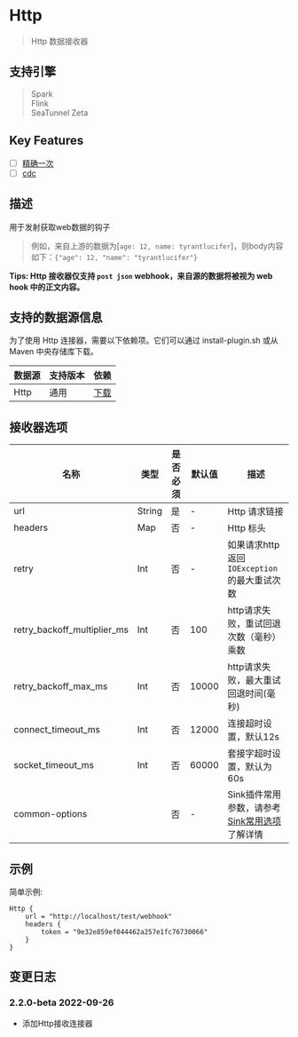 # Http

> Http 数据接收器

## 支持引擎

> Spark<br/>
> Flink<br/>
> SeaTunnel Zeta<br/>

## Key Features

- [ ] [精确一次](../../concept/connector-v2-features.md)
- [ ] [cdc](../../concept/connector-v2-features.md)

## 描述

用于发射获取web数据的钩子

> 例如，来自上游的数据为[`age: 12, name: tyrantlucifer`]，则body内容如下：`{"age": 12, "name": "tyrantlucifer"}`

**Tips: Http 接收器仅支持 `post json`  webhook，来自源的数据将被视为 web hook 中的正文内容。**

## 支持的数据源信息

为了使用 Http 连接器，需要以下依赖项。它们可以通过 install-plugin.sh 或从 Maven 中央存储库下载。

| 数据源  | 支持版本 | 依赖                                                                                                   |
|------|------|------------------------------------------------------------------------------------------------------|
| Http | 通用   | [下载](https://mvnrepository.com/artifact/org.apache.seatunnel/seatunnel-connectors-v2/connector-http) |

## 接收器选项

| 名称                          | 类型     | 是否必须 | 默认值   | 描述                                                                    |
|-----------------------------|--------|------|-------|-----------------------------------------------------------------------|
| url                         | String | 是    | -     | Http 请求链接                                                             |
| headers                     | Map    | 否    | -     | Http 标头                                                               |
| retry                       | Int    | 否    | -     | 如果请求http返回`IOException`的最大重试次数                                        |
| retry_backoff_multiplier_ms | Int    | 否    | 100   | http请求失败，重试回退次数（毫秒）乘数                                                 |
| retry_backoff_max_ms        | Int    | 否    | 10000 | http请求失败，最大重试回退时间(毫秒)                                                 |
| connect_timeout_ms          | Int    | 否    | 12000 | 连接超时设置，默认12s                                                          |
| socket_timeout_ms           | Int    | 否    | 60000 | 套接字超时设置，默认为60s                                                        |
| common-options              |        | 否    | -     | Sink插件常用参数，请参考 [Sink常用选项 ](../../transform-v2/common-options.md) 了解详情 |

## 示例

简单示例:

```hocon
Http {
    url = "http://localhost/test/webhook"
    headers {
        token = "9e32e859ef044462a257e1fc76730066"
    }
}
```

## 变更日志

### 2.2.0-beta 2022-09-26

- 添加Http接收连接器

